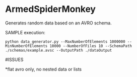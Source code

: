 # ArmedSpiderMonkey

Generates random data based on an AVRO schema.

SAMPLE execution:

`python data_generator.py --MaxNumberOfElements 1000000
                          --MinNumberOfElements 10000
                          --NumberOfFiles 10
                          --SchemaPath ./schemas/example.avsc
                          --OutputPath ./dataOutput`


#ISSUES

*flat avro only, no nested data or lists
